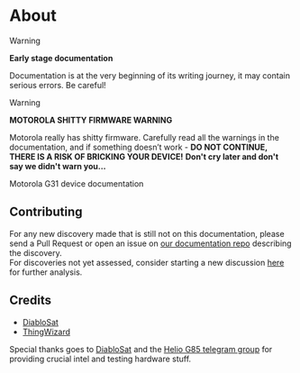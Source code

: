 # About

> [!WARNING]
> **Early stage documentation**
> 
> Documentation is at the very beginning of its writing journey, it may contain serious errors. Be careful!

> [!WARNING]
> **MOTOROLA SHITTY FIRMWARE WARNING**
> 
> Motorola really has shitty firmware.
> Carefully read all the warnings in the documentation, and if something doesn’t work - **DO NOT CONTINUE, THERE IS A RISK OF BRICKING YOUR DEVICE!**
> **Don't cry later and don't say we didn't warn you...**

Motorola G31 device documentation

## Contributing

For any new discovery made that is still not on this documentation, please send a Pull Request or open an issue on [our documentation repo](https://github.com/motorola-cofud/documentation) describing the discovery.<br/>
For discoveries not yet assessed, consider starting a new discussion [here](https://github.com/orgs/motorola-cofud/discussions) for further analysis.

## Credits
- [DiabloSat](https://github.com/progzone122)
- [ThingWizard](https://github.com/OverWorldD)


Special thanks goes to [DiabloSat](https://github.com/progzone122) and the [Helio G85 telegram group](https://t.me/motoheliog85) for providing crucial intel and testing hardware stuff.
